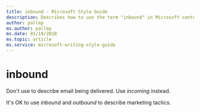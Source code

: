 ```yaml
---
title: inbound - Microsoft Style Guide
description: Describes how to use the term "inbound" in Microsoft content.
author: pallep
ms.author: pallep
ms.date: 01/19/2018
ms.topic: article
ms.service: microsoft-writing-style-guide
---
```


# inbound

Don't use to describe email being delivered. Use *incoming* instead.

It's OK to use *inbound* and *outbound* to describe marketing tactics.
